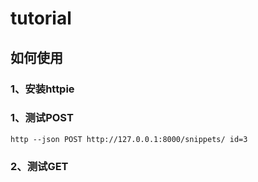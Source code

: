 # tutorial
## 如何使用
### 1、安装httpie

### 1、测试POST
```
http --json POST http://127.0.0.1:8000/snippets/ id=3
```
### 2、测试GET
